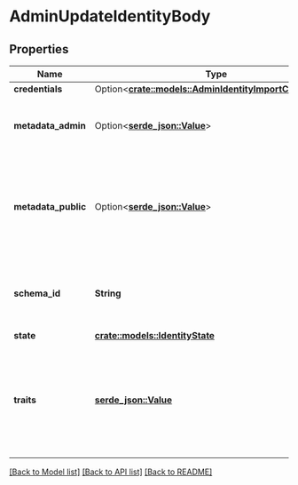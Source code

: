 # AdminUpdateIdentityBody

## Properties

Name | Type | Description | Notes
------------ | ------------- | ------------- | -------------
**credentials** | Option<[**crate::models::AdminIdentityImportCredentials**](adminIdentityImportCredentials.md)> |  | [optional]
**metadata_admin** | Option<[**serde_json::Value**](.md)> | Store metadata about the user which is only accessible through admin APIs such as `GET /admin/identities/<id>`. | [optional]
**metadata_public** | Option<[**serde_json::Value**](.md)> | Store metadata about the identity which the identity itself can see when calling for example the session endpoint. Do not store sensitive information (e.g. credit score) about the identity in this field. | [optional]
**schema_id** | **String** | SchemaID is the ID of the JSON Schema to be used for validating the identity's traits. If set will update the Identity's SchemaID. | 
**state** | [**crate::models::IdentityState**](identityState.md) |  | 
**traits** | [**serde_json::Value**](.md) | Traits represent an identity's traits. The identity is able to create, modify, and delete traits in a self-service manner. The input will always be validated against the JSON Schema defined in `schema_id`. | 

[[Back to Model list]](../README.md#documentation-for-models) [[Back to API list]](../README.md#documentation-for-api-endpoints) [[Back to README]](../README.md)


